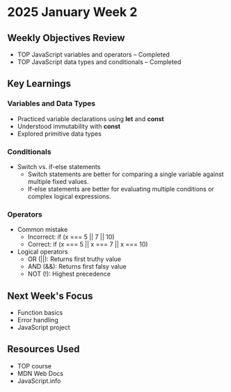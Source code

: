 # 2025 January Week 2

## Weekly Objectives Review
- TOP JavaScript variables and operators – Completed
- TOP JavaScript data types and conditionals – Completed

## Key Learnings
### Variables and Data Types
- Practiced variable declarations using **let** and **const**
- Understood immutability with **const**
- Explored primitive data types

### Conditionals
- Switch vs. if-else statements
  - Switch statements are better for comparing a single variable against multiple fixed values.
  - If-else statements are better for evaluating multiple conditions or complex logical expressions.

### Operators
- Common mistake
  - Incorrect: if (x === 5 || 7 || 10)
  - Correct: if (x === 5 || x === 7 || x === 10)
- Logical operators
  - OR (||): Returns first truthy value
  - AND (&&): Returns first falsy value
  - NOT (!): Highest precedence

## Next Week's Focus
- Function basics
- Error handling
- JavaScript project

## Resources Used
- TOP course
- MDN Web Docs
- JavaScript.info